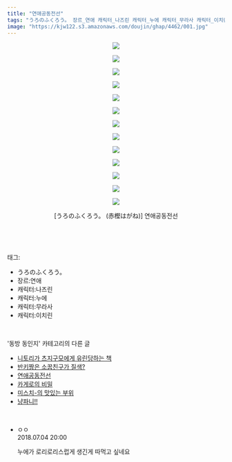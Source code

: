 ```yaml
---
title: "연애공동전선"
tags: "うろのふくろう。 장르_연애 캐릭터_나즈린 캐릭터_누에 캐릭터_무라사 캐릭터_이치린 赤樫はがね 동방_동인지"
image: "https://kjw122.s3.amazonaws.com/doujin/ghap/4462/001.jpg"
---
```

<div class="article">
<p style="text-align: center; clear: none; float: none;"><img src="{{ site.imgserver5 }}/ghap/4462/001.jpg"/></p>
<p style="text-align: center; clear: none; float: none;"><img src="{{ site.imgserver5 }}/ghap/4462/002.jpg"/></p>
<p style="text-align: center; clear: none; float: none;"><img src="{{ site.imgserver5 }}/ghap/4462/003.jpg"/></p>
<p style="text-align: center; clear: none; float: none;"><img src="{{ site.imgserver5 }}/ghap/4462/004.jpg"/></p>
<p style="text-align: center; clear: none; float: none;"><img src="{{ site.imgserver5 }}/ghap/4462/005.jpg"/></p>
<p style="text-align: center; clear: none; float: none;"><img src="{{ site.imgserver5 }}/ghap/4462/006.jpg"/></p>
<p style="text-align: center; clear: none; float: none;"><img src="{{ site.imgserver5 }}/ghap/4462/007.jpg"/></p>
<p style="text-align: center; clear: none; float: none;"><img src="{{ site.imgserver5 }}/ghap/4462/008.jpg"/></p>
<p style="text-align: center; clear: none; float: none;"><img src="{{ site.imgserver5 }}/ghap/4462/009.jpg"/></p>
<p style="text-align: center; clear: none; float: none;"><img src="{{ site.imgserver5 }}/ghap/4462/010.jpg"/></p>
<p style="text-align: center; clear: none; float: none;"><img src="{{ site.imgserver5 }}/ghap/4462/011.jpg"/></p>
<p style="text-align: center; clear: none; float: none;"><img src="{{ site.imgserver5 }}/ghap/4462/012.jpg"/></p>
<p style="text-align: center; clear: none; float: none;"><img src="{{ site.imgserver5 }}/ghap/4462/013.jpg"/></p>
<p style="text-align: center; clear: none; float: none;">[うろのふくろう。 (赤樫はがね)] 연애공동전선</p>
<p><br/></p>
</div><br/>
<div class="tagTrail">
<p>태그: </p>
<ul>
<li>うろのふくろう。</li>
<li>장르:연애</li>
<li>캐릭터:나즈린</li>
<li>캐릭터:누에</li>
<li>캐릭터:무라사</li>
<li>캐릭터:이치린</li>
</ul>
</div><br/>
<div class="another">
<p>'동방 동인지' 카테고리의 다른 글</p>
<ul>
<li><a href="/ghap_4464">니토리가 츠지구모에게 유린당하는 책</a></li>
<li><a href="/ghap_4463">반키짱은 소꿉친구가 질색?</a></li>
<li><a href="/ghap_4462">연애공동전선</a></li>
<li><a href="/ghap_4460">카게로의 비밀</a></li>
<li><a href="/ghap_4459">미스치-의 맛있는 부위</a></li>
<li><a href="/ghap_4458">냥파니!!</a></li>
</ul>
</div><br/>
<div class="cb_module cb_fluid">
<div class="cb_wrt cb_profile">
<div class="comment">
<ul>
<li class="cb_thumb_off" id="comment15280656">
<div class="cb_comment_area">
<div class="cb_info_area">
<div class="cb_section">
<span class="cb_nick_name">ㅇㅇ</span>
</div>
<div class="cb_section">
<span class="cb_date">2018.07.04 20:00 </span>
</div>
</div>
<div class="cb_dsc_comment">
<p class="cb_dsc">
											누에가 로리로리스럽게 생긴게 따먹고 싶네요
										</p>
</div>
</div></li>
</ul>
</div>
</div><!-- commentList close -->
</div><br/>
